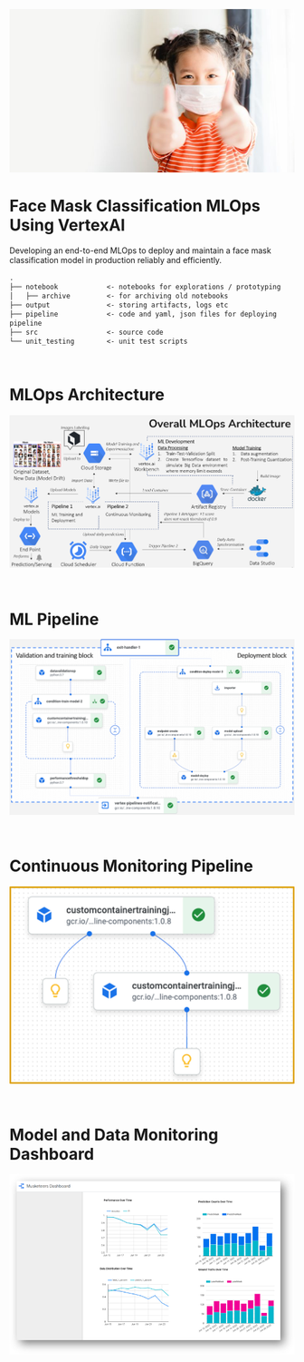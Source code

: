 <p align="center">
  <img src="output/pictures/mask_thumbs_up.jpg">
</p>

# Face Mask Classification MLOps Using VertexAI

Developing an end-to-end MLOps to deploy and maintain a face mask classification model in production reliably and efficiently.


```
.
├── notebook            <- notebooks for explorations / prototyping
│   ├── archive         <- for archiving old notebooks
├── output              <- storing artifacts, logs etc
├── pipeline            <- code and yaml, json files for deploying pipeline 
├── src                 <- source code
└── unit_testing        <- unit test scripts
```
<br>

# MLOps Architecture
<p align="center">
  <img src="output\pictures\mlops_architecture.PNG">
</p>

<br>

# ML Pipeline
<p align="center">
  <img src="output\pictures\ml_pipeline.PNG">
</p>

<br>

# Continuous Monitoring Pipeline
<p align="center">
  <img src="output\pictures\cm_pipeline.png">
</p>

<br>

# Model and Data Monitoring Dashboard
<p align="center">
  <img src="output\pictures\dashboard.png">
</p>
